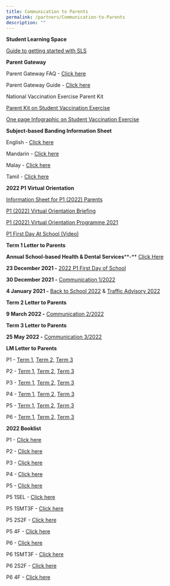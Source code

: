 ```yaml
---
title: Communication to Parents
permalink: /partners/Communication-to-Parents
description: ""
---
```

**Student Learning Space**

[Guide to getting started with SLS](/files/Annexes%20to%20Letter%20to%20Parents.pdf)

  

**Parent Gateway**

Parent Gateway FAQ - [Click here](/files/Annexes%20to%20Letter%20to%20Parents.pdf)

Parent Gateway Guide - [Click here](/files/Parents%20Gateway%20User%20Guide.pdf)

  

National Vaccination Exercise Parent Kit

[Parent Kit on Student Vaccination Exercise](https://ngeeannpri.moe.edu.sg/qql/slot/u501/2021/Vaccination/Resource%202%20Parent%20Kit%20on%20Student%20Vaccination%20Exercise.pdf)  

[One page Infographic on Student Vaccination Exercise](https://ngeeannpri.moe.edu.sg/qql/slot/u501/2021/Vaccination/Resource%203%20One%20page%20Infographic%20on%20Student%20Vaccination%20Exercise.pdf)  

  

**Subject-based Banding Information Sheet**

English - [Click here](https://ngeeannpri.moe.edu.sg/qql/slot/u501/2021/Jan/1.%20MOE_SBB_ENG_revised%201%20Mar%202018.pdf)

Mandarin - [Click here](https://ngeeannpri.moe.edu.sg/qql/slot/u501/2021/Jan/2.%20MOE_SBB_CHI_revised%201%20Mar%202018.pdf)

Malay - [Click here](https://ngeeannpri.moe.edu.sg/qql/slot/u501/2021/Jan/3.%20MOE_SBB_ML_revised%201%20Mar%202018.pdf)

Tamil - [Click here](https://ngeeannpri.moe.edu.sg/qql/slot/u501/2021/Jan/4.%20MOE_SBB_TL_revised%201%20Mar%202018.pdf)

**2022 P1 Virtual Orientation**  

[Information Sheet for P1 (2022) Parents](https://ngeeannpri.moe.edu.sg/qql/slot/u501/2021/P1%202022/Information%20Sheet%20for%20P12022%20Parents.pdf)

[P1 (2022) Virtual Orientation Briefing](https://ngeeannpri.moe.edu.sg/qql/slot/u501/2021/P1%202022/P1%202022%20Virtual%20Orientation%20Briefing.pdf)

[P1 (2022) Virtual Orientation Programme 2021](https://ngeeannpri.moe.edu.sg/qql/slot/u501/2021/P1%202022/P1%202022%20Virtual%20Orientation%20Programme%202021.pdf)

[P1 First Day At School (Video)](https://youtu.be/kmaG_Po7QwE)

  

**Term 1 Letter to Parents**

**Annual School-based Health & Dental Services****\-** [Click Here](https://ngeeannpri.moe.edu.sg/qql/slot/u501/2022/Jan/22.12.21_Letter%20to%20P1%20Parents_Final_v0.1.pdf)

**23 December 2021 -** [2022 P1 First Day of School](https://ngeeannpri.moe.edu.sg/qql/slot/u501/2022/Jan/P1%202022%20Welcome%20Letter.pdf)

**30 December 2021 -** [Communication 1/2022](https://ngeeannpri.moe.edu.sg/qql/slot/u501/2022/Jan/2022%20Term%201%20Letter%20to%20Parents.pdf)

**4 January 2021 -** [Back to School 2022](https://ngeeannpri.moe.edu.sg/qql/slot/u501/2022/Jan/Back%20to%20School%202022.pdf) & [Traffic Advisory 2022](https://ngeeannpri.moe.edu.sg/qql/slot/u501/2022/Jan/Traffic%20Advisory%202022.pdf)

  

**Term 2 Letter to Parents**

**9 March 2022 -** [Communication 2/2022](https://ngeeannpri.moe.edu.sg/qql/slot/u501/2022/Term%202/2022%20Term%202%20Letter%20to%20Parents.pdf)

  

**Term 3 Letter to Parents**

**25 May 2022 -** [Communication 3/2022](https://ngeeannpri.moe.edu.sg/qql/slot/u501/2022/Term%202/Term%203%20Letter%20to%20Parent%202022.pdf)

  

**LM Letter to Parents**

P1 - [Term 1](https://ngeeannpri.moe.edu.sg/qql/slot/u501/2022/LM/Term%201/P1%20Term%201%20Level%20Letter%202022.pdf), [Term 2,](https://ngeeannpri.moe.edu.sg/qql/slot/u501/2022/LM/Term%202/P1%20Term%202%20Level%20Letter%202022_edited.pdf) [Term 3](https://ngeeannpri.moe.edu.sg/qql/slot/u501/2022/LM/Term%203/P1%20Term%203%20Level%20Letter%202022.pdf)

P2 - [Term 1](https://ngeeannpri.moe.edu.sg/qql/slot/u501/2022/LM/Term%201/P2%20Term%201%20Level%20Letter%202022.pdf), [Term 2,](https://ngeeannpri.moe.edu.sg/qql/slot/u501/2022/LM/Term%202/P2%20Term%202%20Level%20Letter%202022_edited.pdf) [Term 3](https://ngeeannpri.moe.edu.sg/qql/slot/u501/2022/LM/Term%203/P2%20Term%203%20Level%20Letter%202022.pdf)

P3 - [Term 1](https://ngeeannpri.moe.edu.sg/qql/slot/u501/2022/LM/Term%201/P3%20Term%201%20Level%20Letter%202022.pdf), [Term 2,](https://ngeeannpri.moe.edu.sg/qql/slot/u501/2022/LM/Term%202/P3%20Term%202%20Level%20Letter%202022.pdf) [Term 3](https://ngeeannpri.moe.edu.sg/qql/slot/u501/2022/LM/Term%203/P3%20Term%203%20Level%20Letter%202022.pdf)

P4 - [Term 1](https://ngeeannpri.moe.edu.sg/qql/slot/u501/2022/LM/Term%201/P4%20Term%201%20Level%20Letter%202022.pdf), [Term 2,](https://ngeeannpri.moe.edu.sg/qql/slot/u501/2022/LM/Term%202/P4%20Term%202%20Level%20Letter%202022.pdf) [Term 3](https://ngeeannpri.moe.edu.sg/qql/slot/u501/2022/LM/Term%203/P4%20Term%203%20Level%20Letter%202022.pdf)

P5 - [Term 1](https://ngeeannpri.moe.edu.sg/qql/slot/u501/2022/LM/Term%201/P5%20Term%201%20Level%20Letter%202022.pdf), [Term 2,](https://ngeeannpri.moe.edu.sg/qql/slot/u501/2022/LM/Term%202/P5%20Term%202%20Level%20Letter%202022.pdf) [Term 3](https://ngeeannpri.moe.edu.sg/qql/slot/u501/2022/LM/Term%203/P5%20Term%203%20Level%20Letter%202022.pdf)

P6 - [Term 1](https://ngeeannpri.moe.edu.sg/qql/slot/u501/2022/LM/Term%201/P6%20Term%201%20Level%20Letter%202022.pdf), [Term 2,](https://ngeeannpri.moe.edu.sg/qql/slot/u501/2022/LM/Term%202/P6%20Term%202%20Level%20Letter%202022.pdf) [Term 3](https://ngeeannpri.moe.edu.sg/qql/slot/u501/2022/LM/Term%203/P6%20Term%203%20Level%20Letter%202022.pdf)

  

**2022 Booklist**  

P1 - [Click here](https://ngeeannpri.moe.edu.sg/qql/slot/u501/2021/Booklist/Ngee%20Ann%20Booklist%202022%20Primary%201%2009.11.pdf)  

P2 - [Click here](https://ngeeannpri.moe.edu.sg/qql/slot/u501/2021/Booklist/Ngee%20Ann%20Booklist%202022%20Primary%202%2014.11.pdf)

P3 - [Click here](https://ngeeannpri.moe.edu.sg/qql/slot/u501/2021/Booklist/Ngee%20Ann%20Booklist%202022%20Primary%203%2014.11.pdf)

P4 - [Click here](https://ngeeannpri.moe.edu.sg/qql/slot/u501/2021/Booklist/Ngee%20Ann%20Booklist%202022%20Primary%204%2014.11.pdf)

P5 - [Click here](https://ngeeannpri.moe.edu.sg/qql/slot/u501/2021/Booklist/Ngee%20Ann%20Booklist%202022%20Primary%205%2017.11.pdf)

P5 1SEL - [Click here](https://ngeeannpri.moe.edu.sg/qql/slot/u501/2021/Booklist/Ngee%20Ann%20Booklist%202022%20Primary%205%201SEL3F%2017.11.pdf)

P5 1SMT3F - [Click here](https://ngeeannpri.moe.edu.sg/qql/slot/u501/2021/Booklist/Ngee%20Ann%20Booklist%202022%20Primary%205%201SMT3F%2017.11.pdf)

P5 2S2F - [Click here](https://ngeeannpri.moe.edu.sg/qql/slot/u501/2021/Booklist/Ngee%20Ann%20Booklist%202022%20Primary%205%202S2F%2017.11.pdf)

P5 4F - [Click here](https://ngeeannpri.moe.edu.sg/qql/slot/u501/2021/Booklist/Ngee%20Ann%20Booklist%202022%20Primary%205%204F%2017.11.pdf)

P6 - [Click here](https://ngeeannpri.moe.edu.sg/qql/slot/u501/2021/Booklist/Ngee%20Ann%20Booklist%202022%20Primary%206%2014.11.pdf)

P6 1SMT3F - [Click here](https://ngeeannpri.moe.edu.sg/qql/slot/u501/2021/Booklist/Ngee%20Ann%20Booklist%202022%20Primary%206%201SMT3F%2014.11.pdf)

P6 2S2F - [Click here](https://ngeeannpri.moe.edu.sg/qql/slot/u501/2021/Booklist/Ngee%20Ann%20Booklist%202022%20Primary%206%202S2F%2014.11.pdf)

P6 4F - [Click here](https://ngeeannpri.moe.edu.sg/qql/slot/u501/2021/Booklist/Ngee%20Ann%20Booklist%202022%20Primary%206%204F%2014.11.pdf)